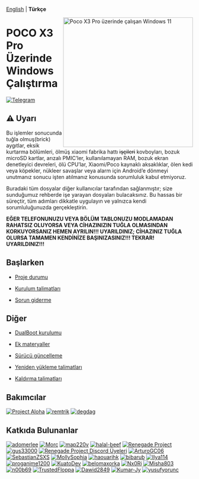 [English](README.md) | **Türkçe**

<img align="right" src="https://github.com/n00b69/woa-vayu/blob/main/vayu.png" width="350" alt="Poco X3 Pro üzerinde çalışan Windows 11">

# POCO X3 Pro Üzerinde Windows Çalıştırma

[![Telegram](https://img.shields.io/badge/Chat-Telegram-brightgreen.svg?logo=telegram\&style=flat-square)](https://t.me/WaLoVayu)

## ⚠️ Uyarı

Bu işlemler sonucunda tuğla olmuş(brick) aygıtlar, eksik kurtarma bölümleri, ölmüş xiaomi fabrika hattı ~~işçileri~~ kovboyları, bozuk microSD kartlar, arızalı PMIC’ler, kullanılamayan RAM, bozuk ekran denetleyici devreleri, ölü CPU’lar, Xiaomi/Poco kaynaklı aksaklıklar, ölen kedi veya köpekler, nükleer savaşlar veya alarm için Android’e dönmeyi unutmanız sonucu işten atılmanız konusunda sorumluluk kabul etmiyoruz.

Buradaki tüm dosyalar diğer kullanıcılar tarafından sağlanmıştır; size sunduğumuz rehberde işe yarayan dosyaları bulacaksınız. Bu hassas bir süreçtir, tüm adımları dikkatle uygulayın ve yalnızca kendi sorumluluğunuzda gerçekleştirin.

**EĞER TELEFONUNUZU VEYA BÖLÜM TABLONUZU MODLAMADAN RAHATSIZ OLUYORSA VEYA CİHAZINIZIN TUĞLA OLMASINDAN KORKUYORSANIZ HEMEN AYRILIN!!! UYARILDINIZ; CİHAZINIZ TUĞLA OLURSA TAMAMEN KENDİNİZE BAŞINIZASINIZ!!! TEKRAR! UYARILDINIZ!!!**

## Başlarken

* [Proje durumu](guide/tr-TR/status_tr-TR.md)

* [Kurulum talimatları](guide/tr-TR/installation-selection_tr-TR.md)

* [Sorun giderme](guide/tr-TR/troubleshooting_tr-TR.md)

## Diğer

* [DualBoot kurulumu](guide/tr-TR/dualboot_tr-TR.md)

* [Ek materyaller](guide/tr-TR/materials_tr-TR.md)

* [Sürücü güncelleme](guide/tr-TR/update_tr-TR.md)

* [Yeniden yükleme talimatları](guide/tr-TR/reinstall_tr-TR.md)

* [Kaldırma talimatları](guide/tr-TR/uninstall_tr-TR.md)

## Bakımcılar

[<img alt="Project Aloha" src="https://images.weserv.nl/?url=https://avatars.githubusercontent.com/u/118143494?s=200&v=4&w=45&fit=cover&mask=circle&maxage=7d" />](https://github.com/Project-Aloha)
[<img alt="remtrik" src="https://images.weserv.nl/?url=https://avatars.githubusercontent.com/u/69907487?v=4&w=45&fit=cover&mask=circle&maxage=7d" />](https://github.com/remtrik)
[<img alt="degdag" src="https://images.weserv.nl/?url=https://avatars.githubusercontent.com/u/22778181?v=4&w=45&fit=cover&mask=circle&maxage=7d" />](https://github.com/degdag)

## Katkıda Bulunanlar

[<img alt="adomerlee" src="https://images.weserv.nl/?url=https://avatars.githubusercontent.com/u/109386069?v=4&w=45&fit=cover&mask=circle&maxage=7d" />](https://github.com/adomerlee)
[<img alt="Morc" src="https://images.weserv.nl/?url=https://avatars.githubusercontent.com/u/13377926?v=4&w=45&fit=cover&mask=circle&maxage=7d" />](https://github.com/TheMorc)
[<img alt="map220v" src="https://images.weserv.nl/?url=https://avatars.githubusercontent.com/u/14368485?v=4&w=45&fit=cover&mask=circle&maxage=7d" />](https://github.com/map220v)
[<img alt="halal-beef" src="https://images.weserv.nl/?url=https://avatars.githubusercontent.com/u/78730004?v=4&w=45&fit=cover&mask=circle&maxage=7d" />](https://github.com/halal-beef)
[<img alt="Renegade Project" src="https://images.weserv.nl/?url=https://avatars.githubusercontent.com/u/63859504?s=200&v=4&w=45&fit=cover&mask=circle&maxage=7d" />](https://github.com/edk2-porting)
[<img alt="gus33000" src="https://images.weserv.nl/?url=https://avatars.githubusercontent.com/u/3755345?v=4&w=45&fit=cover&mask=circle&maxage=7d" />](https://github.com/gus33000)
[<img alt="Renegade Project Discord Üyeleri" src="https://images.weserv.nl/?url=https://cdn.discordapp.com/icons/736563593058713690/68f67bfddf4390b11effc99917b16338.webp?size=256&w=45&fit=cover&mask=circle&maxage=7d" />](https://discord.gg/XXBWfag)
[<img alt="ArturoGC06" src="https://images.weserv.nl/?url=https://avatars.githubusercontent.com/u/76574534?v=4&w=45&fit=cover&mask=circle&maxage=7d" />](https://github.com/ArturoGC06)
[<img alt="SebastianZSXS" src="https://images.weserv.nl/?url=https://avatars.githubusercontent.com/u/111822607?v=4&w=45&fit=cover&mask=circle&maxage=7d" />](https://github.com/SebastianZSXS)
[<img alt="MollySophia" src="https://images.weserv.nl/?url=https://avatars.githubusercontent.com/u/20746884?v=4&w=45&fit=cover&mask=circle&maxage=7d" />](https://github.com/MollySophia)
[<img alt="haouarihk" src="https://images.weserv.nl/?url=https://avatars.githubusercontent.com/u/57036855?v=4&w=45&fit=cover&mask=circle&maxage=7d" />](https://github.com/haouarihk)
[<img alt="bibarub" src="https://images.weserv.nl/?url=https://avatars.githubusercontent.com/u/73599925?v=4&w=45&fit=cover&mask=circle&maxage=7d" />](https://github.com/bibarub)
[<img alt="Ilya114" src="https://images.weserv.nl/?url=https://avatars.githubusercontent.com/u/93242944?v=4&w=45&fit=cover&mask=circle&maxage=7d" />](https://github.com/Ilya114)
[<img alt="proganime1200" src="https://images.weserv.nl/?url=https://avatars.githubusercontent.com/u/32473502?v=4&w=45&fit=cover&mask=circle&maxage=7d" />](https://github.com/proganime1200)
[<img alt="KuatoDev" src="https://images.weserv.nl/?url=https://avatars.githubusercontent.com/u/17999613?v=4&w=45&fit=cover&mask=circle&maxage=7d" />](https://github.com/KuatoDev)
[<img alt="belomaxorka" src="https://images.weserv.nl/?url=https://avatars.githubusercontent.com/u/54049465?v=4&w=45&fit=cover&mask=circle&maxage=7d" />](https://github.com/belomaxorka)
[<img alt="Nx0Ri" src="https://images.weserv.nl/?url=https://avatars.githubusercontent.com/u/152011726?v=4&w=45&fit=cover&mask=circle&maxage=7d" />](https://github.com/Nx0Ri)
[<img alt="Misha803" src="https://images.weserv.nl/?url=https://avatars.githubusercontent.com/u/118528504?v=4&w=45&fit=cover&mask=circle&maxage=7d" />](https://github.com/Misha803)
[<img alt="n00b69" src="https://images.weserv.nl/?url=https://avatars.githubusercontent.com/u/83274506?v=4&w=45&fit=cover&mask=circle&maxage=7d" />](https://github.com/n00b69)
[<img alt="TrustedFloppa" src="https://images.weserv.nl/?url=https://avatars.githubusercontent.com/u/85476585?v=4&w=45&fit=cover&mask=circle&maxage=7d" />](https://github.com/TrustedFloppa)
[<img alt="Dawid2849" src="https://images.weserv.nl/?url=https://avatars.githubusercontent.com/u/77780707?v=4&w=45&fit=cover&mask=circle&maxage=7d" />](https://github.com/Dawid2849)
[<img alt="Kumar-Jy" src="https://images.weserv.nl/?url=https://avatars.githubusercontent.com/u/20044626?v=4&w=45&fit=cover&mask=circle&maxage=7d" />](https://github.com/Kumar-Jy)
[<img alt="yusufyorunc" src="https://images.weserv.nl/?url=https://github.com/yusufyorunc.png&w=45&fit=cover&mask=circle&maxage=7d" />](https://github.com/yusufyorunc)